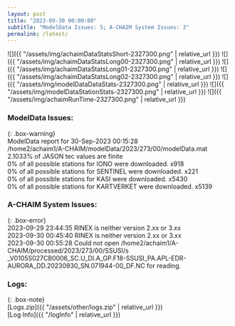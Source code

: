 ```yaml
---
layout: post
title: "2023-09-30 00:00:00"
subtitle: "ModelData Issues: 5; A-CHAIM System Issues: 3"
permalink: /latest/
---
```


![]({{ "/assets/img/achaimDataStatsShort-2327300.png" | relative_url }})
![]({{ "/assets/img/achaimDataStatsLong00-2327300.png" | relative_url }})
![]({{ "/assets/img/achaimDataStatsLong01-2327300.png" | relative_url }})
![]({{ "/assets/img/achaimDataStatsLong02-2327300.png" | relative_url }})
![]({{ "/assets/img/modelDataDataStats-2327300.png" | relative_url }})
![]({{ "/assets/img/modelDataStationStats-2327300.png" | relative_url }})
![]({{ "/assets/img/achaimRunTime-2327300.png" | relative_url }})


### ModelData Issues:  
  
{: .box-warning}  
 ModelData report for 30-Sep-2023 00:15:28   
 /home2/achaim1/A-CHAIM/modelData/2023/273/00/modelData.mat   
 2.1033% of JASON tec values are finite   
 0% of all possible stations for IONO were downloaded. x918   
 0% of all possible stations for SENTINEL were downloaded. x221   
 0% of all possible stations for KASI were downloaded. x5430   
 0% of all possible stations for KARTVERKET were downloaded. x5139   
  
### A-CHAIM System Issues:  
  
{: .box-error}  
2023-09-29 23:44:35 RINEX is neither version 2.xx or 3.xx  
2023-09-30 00:45:40 RINEX is neither version 2.xx or 3.xx  
2023-09-30 00:55:28 Could not open /home2/achaim1/A-CHAIM/processed/2023/273/00/SSUSI/s               _V0105S027CB0006_SC.U_DI.A_GP.F18-SSUSI_PA.APL-EDR-AURORA_DD.20230930_SN.071944-00_DF.NC for reading.  

### Logs:  
  
{: .box-note}  
[Logs.zip]({{ "/assets/other/logs.zip" | relative_url }})  
[Log Info]({{ "/logInfo" | relative_url }})  
